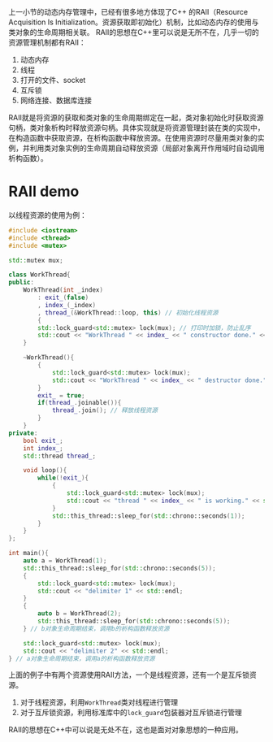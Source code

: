 上一小节的动态内存管理中，已经有很多地方体现了C++ 的RAII（Resource Acquisition Is Initialization。资源获取即初始化）机制，比如动态内存的使用与类对象的生命周期相关联。
RAII的思想在C++里可以说是无所不在，几乎一切的资源管理机制都有RAII：
1. 动态内存
2. 线程
3. 打开的文件、socket
4. 互斥锁
5. 网络连接、数据库连接

RAII就是将资源的获取和类对象的生命周期绑定在一起，类对象初始化时获取资源句柄，类对象析构时释放资源句柄。具体实现就是将资源管理封装在类的实现中，在构造函数中获取资源，在析构函数中释放资源。在使用资源时尽量用类对象的实例，并利用类对象实例的生命周期自动释放资源（局部对象离开作用域时自动调用析构函数）。

# RAII demo

以线程资源的使用为例：
```c++
#include <iostream>
#include <thread>
#include <mutex>

std::mutex mux;

class WorkThread{
public:
    WorkThread(int _index)
        : exit_(false) 
        , index_(_index)
        , thread_(&WorkThread::loop, this) // 初始化线程资源
        {
        std::lock_guard<std::mutex> lock(mux); // 打印时加锁，防止乱序
        std::cout << "WorkThread " << index_ << " constructor done." << std::endl;
    }

    ~WorkThread(){
        {
            std::lock_guard<std::mutex> lock(mux);
            std::cout << "WorkThread " << index_ << " destructor done." << std::endl;
        }
        exit_ = true;
        if(thread_.joinable()){
            thread_.join(); // 释放线程资源
        }
    }
private:
    bool exit_;
    int index_;
    std::thread thread_;

    void loop(){
        while(!exit_){
            {
				std::lock_guard<std::mutex> lock(mux);
				std::cout << "thread " << index_ << " is working." << std::endl;
            }
            std::this_thread::sleep_for(std::chrono::seconds(1));
        }
    }
};

int main(){
    auto a = WorkThread(1);
    std::this_thread::sleep_for(std::chrono::seconds(5));
    {
        std::lock_guard<std::mutex> lock(mux);
        std::cout << "delimiter 1" << std::endl;
    }
    {
        auto b = WorkThread(2);
        std::this_thread::sleep_for(std::chrono::seconds(5));
    } // b对象生命周期结束，调用b的析构函数释放资源

    std::lock_guard<std::mutex> lock(mux);
    std::cout << "delimiter 2" << std::endl;
} // a对象生命周期结束，调用a的析构函数释放资源
```

上面的例子中有两个资源使用RAII方法，一个是线程资源，还有一个是互斥锁资源。
1. 对于线程资源，利用``WorkThread``类对线程进行管理
2. 对于互斥锁资源，利用标准库中的``lock_guard``包装器对互斥锁进行管理

RAII的思想在C++中可以说是无处不在，这也是面对对象思想的一种应用。